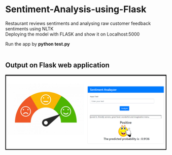 # Sentiment-Analysis-using-Flask
Restaurant reviews sentiments and analysing raw customer feedback sentiments using NLTK<br>
Deploying the model with FLASK and show it on Localhost:5000

Run the app by <b> python test.py</b> <br><br>
<h2> Output on Flask web application</h2>
<img style="border:2px solid black;" src="static/text1.png">
